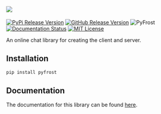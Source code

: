# <img src="https://i.imgur.com/mbhyPMh.jpg">
[![PyPi Release Version](https://img.shields.io/pypi/v/pyfrost?color=blue)](https://pypi.org/project/pyfrost/)
[![GitHub Release Version](https://img.shields.io/github/v/release/Den4200/pyfrost?color=blue&include_prereleases&label=github)](https://github.com/Den4200/pyfrost/releases)
![PyFrost](https://img.shields.io/github/workflow/status/Den4200/pyfrost/PyFrost/master)
[![Documentation Status](https://readthedocs.org/projects/pyfrost/badge/?version=stable)](https://pyfrost.readthedocs.io/en/stable/?badge=stable)
[![MIT License](https://img.shields.io/github/license/Den4200/pyfrost)](LICENSE)

An online chat library for creating the client and server.

## Installation
```cmd
pip install pyfrost
```

## Documentation
The documentation for this library can be found [here](https://pyfrost.readthedocs.io/en/stable/).
